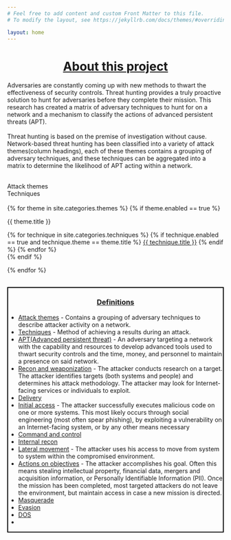 ```yaml
---
# Feel free to add content and custom Front Matter to this file.
# To modify the layout, see https://jekyllrb.com/docs/themes/#overriding-theme-defaults

layout: home
---
```


<h1><u><center>About this project</center></u></h1>
<div class="abstract_textbox">
    <p>
        Adversaries are constantly coming up with new methods to thwart the effectiveness of security controls. Threat hunting provides a truly proactive solution to hunt for adversaries before they complete their mission. This research has created a matrix of adversary techniques to hunt for on a network and a mechanism to classify the actions of advanced persistent threats (APT).
        <br><br>
        Threat hunting is based on the premise of investigation without cause. Network-based threat hunting has been classified into a variety of attack themes(column headings), each of these themes contains a grouping of adversary techniques, and these techniques can be aggregated into a matrix to determine the likelihood of APT acting within a network.
        <br>
        <br>
    </p>
</div>

<div class="key">
    <div id="keyItem" class="attack_theme_square"></div>
    Attack themes
    <div id="keyItem" class="technique_square"></div>
    Techniques
</div>

<br>

<div class="flexbox">
{% for theme in site.categories.themes %}
    {% if theme.enabled == true %}
    <div class="col">
        <p class="theme"> {{ theme.title }}</p>
        <div class="techniques">
        {% for technique in site.categories.techniques %}
            {% if technique.enabled == true and technique.theme == theme.title %}
            <a class="technique" href="{{ site.url }}{{ site.baseurl }}/{{ technique.permalink }}">{{ technique.title }}</a>
            {% endif %}
        {% endfor %}
    </div>
</div>
{% endif %}

{% endfor %}
</div>

<br>

<div class="definitions" style="border:2px solid black;">
    <h3><center><u><b>Definitions</b></u></center></h3>
    <ul>
        <li><u>Attack themes</u> - Contains a grouping of adversary techniques to describe attacker activity on a network.</li>
        <li><u>Techniques</u> - Method of achieving a results during an attack.</li>
        <li><u>APT(Advanced persistent threat)</u> -  An adversary targeting a network with the capability and resources to develop advanced tools used to thwart security controls and the time, money, and personnel to maintain a presence on said network.</li>
        <li><u>Recon and weaponization</u> - The attacker conducts research on a target. The attacker identifies targets (both systems and people) and determines his attack methodology. The attacker may look for Internet-facing services or individuals to exploit.</li>
        <li><u>Delivery</u> </li>
        <li><u>Initial access</u> - The attacker successfully executes malicious code on one or more systems. This most likely occurs through social engineering (most often spear phishing), by exploiting a vulnerability on an Internet-facing system, or by any other means necessary</li>
        <li><u>Command and control</u> </li>
        <li><u>Internal recon</u> </li>
        <li><u>Lateral movement</u> - The attacker uses his access to move from system to system within the compromised environment.</li>
        <li><u>Actions on objectives</u> - The attacker accomplishes his goal. Often this means stealing intellectual property, financial data, mergers and acquisition information, or Personally Identifiable Information (PII). Once the mission has been completed, most targeted attackers do not leave the environment, but maintain access in case a new mission is directed.</li>
        <li><u>Masquerade</u> </li>
        <li><u>Evasion</u> </li>
        <li><u>DOS</u> </li>
        <li><u></u> </li>
    </ul>
</div>
